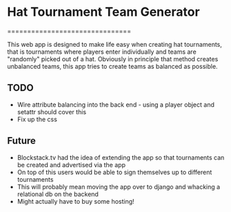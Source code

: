 # Hat Tournament Team Generator
===============================

This web app is designed to make life easy when creating hat tournaments, that
is tournaments where players enter individually and teams are "randomly" picked
out of a hat. Obviously in principle that method creates unbalanced teams, this app
tries to create teams as balanced as possible.

## TODO
- Wire attribute balancing into the back end - using a player object and setattr should cover this 
- Fix up the css

## Future
- Blockstack.tv had the idea of extending the app so that tournaments can be created and advertised via the app
- On top of this users would be able to sign themselves up to different tournaments
- This will probably mean moving the app over to django and whacking a relational db on the backend
- Might actually have to buy some hosting!